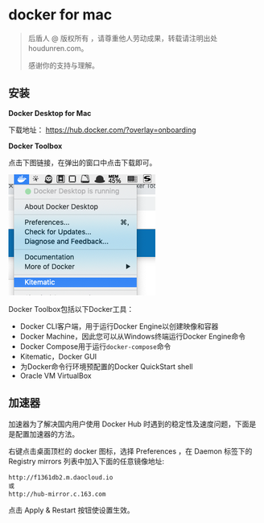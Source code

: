 # docker for mac

> 后盾人 @ 版权所有 ，请尊重他人劳动成果，转载请注明出处 houdunren.com。
>
> 感谢你的支持与理解。



## 安装

**Docker Desktop for Mac**

下载地址： https://hub.docker.com/?overlay=onboarding

**Docker Toolbox**

点击下图链接，在弹出的窗口中点击下载即可。

![image-20190607194238228](assets/image-20190607194238228.png)

Docker Toolbox包括以下Docker工具：

- Docker CLI客户端，用于运行Docker Engine以创建映像和容器
- Docker Machine，因此您可以从Windows终端运行Docker Engine命令
- Docker Compose用于运行`docker-compose`命令
- Kitematic，Docker GUI
- 为Docker命令行环境预配置的Docker QuickStart shell
- Oracle VM VirtualBox



## 加速器

加速器为了解决国内用户使用 Docker Hub 时遇到的稳定性及速度问题，下面是是配置加速器的方法。

右键点击桌面顶栏的 docker 图标，选择 Preferences ，在 Daemon 标签下的 Registry mirrors 列表中加入下面的任意镜像地址:

```
http://f1361db2.m.daocloud.io
或
http://hub-mirror.c.163.com
```

点击 Apply & Restart 按钮使设置生效。